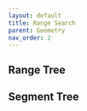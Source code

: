 ```yaml
---
layout: default
title: Range Search
parent: Geometry
nav_order: 2
---
```


## Range Tree

## Segment Tree

